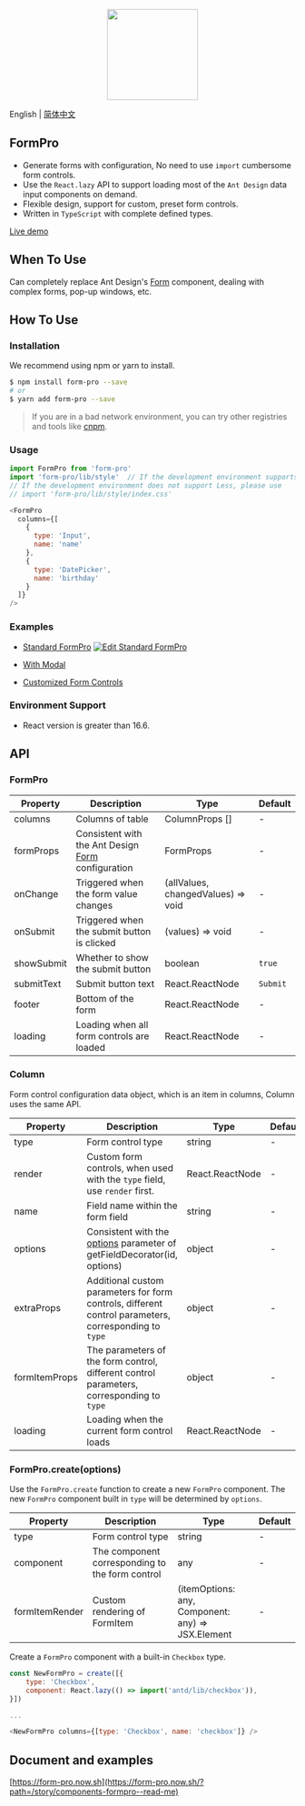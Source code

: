 <p align=center>
  <a href="https://form-pro.now.sh/?path=/story/components-formpro--read-me">
    <img width="160" src="https://image.zuiidea.com/Form-Pro__Logo.svg">
  </a>
</p>

English | [简体中文](./README.zh-CN.md)

## FormPro

- Generate forms with configuration, No need to use `import` cumbersome form controls.
- Use the `React.lazy` API to support loading most of the `Ant Design` data input components on demand.
- Flexible design, support for custom, preset form controls.
- Written in `TypeScript` with complete defined types.

[Live demo](https://codesandbox.io/s/standard-formpro-18usg?fontsize=14)

## When To Use

Can completely replace Ant Design's [Form](https://ant.design/components/form/#Form) component, dealing with complex forms, pop-up windows, etc.  

## How To Use

### Installation

We recommend using npm or yarn to install.

```bash
$ npm install form-pro --save 
# or
$ yarn add form-pro --save
```

> If you are in a bad network environment, you can try other registries and tools like  [cnpm](https://github.com/cnpm/cnpm).

### Usage

```js
import FormPro from 'form-pro'
import 'form-pro/lib/style'  // If the development environment supports Less
// If the development environment does not support Less, please use
// import 'form-pro/lib/style/index.css'

<FormPro
  columns={[
    {
      type: 'Input',
      name: 'name'
    },
    {
      type: 'DatePicker',
      name: 'birthday'
    }
  ]}
/>
```

### Examples

- [Standard FormPro](https://form-pro.now.sh/?path=/story/components-formpro--standard-formpro) 
  [![Edit Standard FormPro](https://codesandbox.io/static/img/play-codesandbox.svg)](https://codesandbox.io/s/standard-formpro-18usg?fontsize=14)

- [With Modal](https://form-pro.now.sh/?path=/?path=/story/components-formpro--with-modal) 
- [Customized Form Controls](https://form-pro.now.sh/?path=/story/components-formpro--customized-form-controls) 

### Environment Support

- React version is greater than 16.6.

## API

### FormPro

| Property | Description | Type | Default | 
| --- | --- | --- | --- |
| columns | Columns of table | ColumnProps [] | - |
| formProps | Consistent with the Ant Design [Form](https://ant.design/components/form-cn/#Form) configuration | FormProps | -   |
| onChange | Triggered when the form value changes | (allValues, changedValues) => void |  -  | 
| onSubmit | Triggered when the submit button is clicked | (values) => void |  -  | 
| showSubmit | Whether to show the submit button | boolean |  `true`  | 
| submitText | Submit button text | React.ReactNode |  `Submit`  | 
| footer | Bottom of the form | React.ReactNode |  -  | 
| loading | Loading when all form controls are loaded | React.ReactNode |  -  | 

### Column

Form control configuration data object, which is an item in columns, Column uses the same API.

| Property | Description | Type | Default | 
| --- | --- | --- | --- |
| type | Form control type | string | - |
| render | Custom form controls, when used with the `type` field, use `render` first. | React.ReactNode | - |
| name | Field name within the form field | string | - |
| options | Consistent with the [options](https://ant.design/components/form/#getFieldDecorator(id,-options)-parameters) parameter of getFieldDecorator(id, options) | object | - |
| extraProps | Additional custom parameters for form controls, different control parameters, corresponding to `type` | object | - |
| formItemProps | The parameters of the form control, different control parameters, corresponding to `type` | object  | - |
| loading | Loading when the current form control loads | React.ReactNode | - |

### FormPro.create(options)

Use the `FormPro.create` function to create a new `FormPro` component. The new `FormPro` component built in `type` will be determined by `options`.

| Property | Description | Type | Default | 
| --- | --- | --- | --- |
| type | Form control type | string | - |
| component | The component corresponding to the form control | any | - |
| formItemRender | Custom rendering of FormItem |  (itemOptions: any, Component: any) => JSX.Element | - |

Create a `FormPro` component with a built-in `Checkbox` type.

```javascript
const NewFormPro = create([{
    type: 'Checkbox',
    component: React.lazy(() => import('antd/lib/checkbox')),
}])  

...

<NewFormPro columns={[type: 'Checkbox', name: 'checkbox']} />
```

## Document and examples

[https://form-pro.now.sh](https://form-pro.now.sh/?path=/story/components-formpro--read-me)